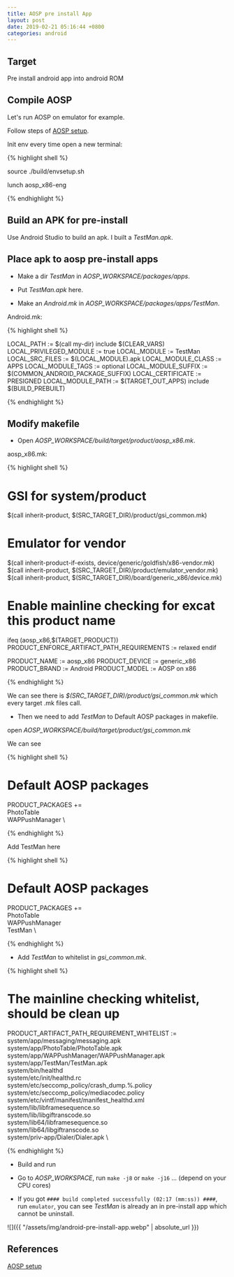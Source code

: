 ```yaml
---
title: AOSP pre install App
layout: post
date: 2019-02-21 05:16:44 +0800
categories: android
---
```


## Target

Pre install android app into android ROM

## Compile AOSP

Let's run AOSP on emulator for example.

Follow steps of [AOSP setup](https://source.android.com/setup/build/requirements).

Init env every time open a new terminal:

{% highlight shell %}

source ./build/envsetup.sh

lunch aosp_x86-eng

{% endhighlight %}

## Build an APK for pre-install

Use Android Studio to build an apk. I built a _TestMan.apk_.

## Place apk to aosp pre-install apps

- Make a dir _TestMan_ in _AOSP_WORKSPACE/packages/apps_.

- Put _TestMan.apk_ here.

- Make an _Android.mk_ in _AOSP_WORKSPACE/packages/apps/TestMan_.

Android.mk:

{% highlight shell %}

LOCAL_PATH := $(call my-dir)
include $(CLEAR_VARS)
LOCAL_PRIVILEGED_MODULE := true
LOCAL_MODULE := TestMan
LOCAL_SRC_FILES := $(LOCAL_MODULE).apk
LOCAL_MODULE_CLASS := APPS
LOCAL_MODULE_TAGS := optional
LOCAL_MODULE_SUFFIX := $(COMMON_ANDROID_PACKAGE_SUFFIX)
LOCAL_CERTIFICATE := PRESIGNED
LOCAL_MODULE_PATH := $(TARGET_OUT_APPS)
include $(BUILD_PREBUILT)

{% endhighlight %}

## Modify makefile

- Open _AOSP_WORKSPACE/build/target/product/aosp_x86.mk_.

aosp_x86.mk:

{% highlight shell %}

# GSI for system/product
$(call inherit-product, $(SRC_TARGET_DIR)/product/gsi_common.mk)

# Emulator for vendor
$(call inherit-product-if-exists, device/generic/goldfish/x86-vendor.mk)
$(call inherit-product, $(SRC_TARGET_DIR)/product/emulator_vendor.mk)
$(call inherit-product, $(SRC_TARGET_DIR)/board/generic_x86/device.mk)

# Enable mainline checking for excat this product name
ifeq (aosp_x86,$(TARGET_PRODUCT))
PRODUCT_ENFORCE_ARTIFACT_PATH_REQUIREMENTS := relaxed
endif

PRODUCT_NAME := aosp_x86
PRODUCT_DEVICE := generic_x86
PRODUCT_BRAND := Android
PRODUCT_MODEL := AOSP on x86

{% endhighlight %}

We can see there is _$(SRC_TARGET_DIR)/product/gsi_common.mk_ which every target .mk files call.

- Then we need to add _TestMan_ to Default AOSP packages in makefile.

open _AOSP_WORKSPACE/build/target/product/gsi_common.mk_

We can see

{% highlight shell %}

# Default AOSP packages
PRODUCT_PACKAGES += \
    PhotoTable \
    WAPPushManager \

{% endhighlight %}

Add TestMan here

{% highlight shell %}

# Default AOSP packages
PRODUCT_PACKAGES += \
    PhotoTable \
    WAPPushManager \
    TestMan \

{% endhighlight %}

- Add _TestMan_ to whitelist in _gsi_common.mk_.

{% highlight shell %}

# The mainline checking whitelist, should be clean up
PRODUCT_ARTIFACT_PATH_REQUIREMENT_WHITELIST := \
    system/app/messaging/messaging.apk \
    system/app/PhotoTable/PhotoTable.apk \
    system/app/WAPPushManager/WAPPushManager.apk \
    system/app/TestMan/TestMan.apk \
    system/bin/healthd \
    system/etc/init/healthd.rc \
    system/etc/seccomp_policy/crash_dump.%.policy \
    system/etc/seccomp_policy/mediacodec.policy \
    system/etc/vintf/manifest/manifest_healthd.xml \
    system/lib/libframesequence.so \
    system/lib/libgiftranscode.so \
    system/lib64/libframesequence.so \
    system/lib64/libgiftranscode.so \
    system/priv-app/Dialer/Dialer.apk \

{% endhighlight %}

- Build and run

- Go to _AOSP_WORKSPACE_, run `make -j8` or `make -j16` ... (depend on your CPU cores)

- If you got `#### build completed successfully (02:17 (mm:ss)) ####`, run `emulator`, you can see _TestMan_ is already an in pre-install app which cannot be uninstall.

![]({{ "/assets/img/android-pre-install-app.webp" | absolute_url }})

## References

[AOSP setup](https://source.android.com/setup/build/requirements)
